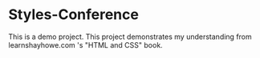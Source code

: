 # Styles-Conference

This is a demo project.
This project demonstrates my understanding from learnshayhowe.com 's "HTML and CSS" book.